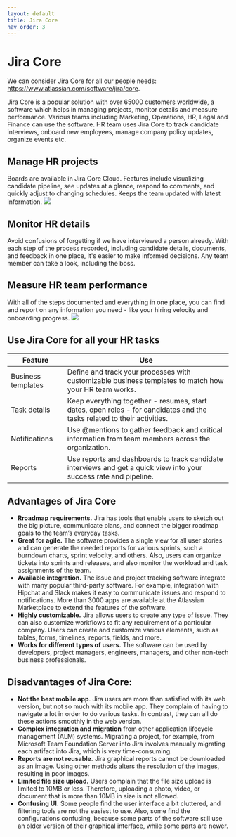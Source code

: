 ```yaml
---
layout: default
title: Jira Core
nav_order: 3
---
```

# Jira Core

We can consider Jira Core for all our people needs: <https://www.atlassian.com/software/jira/core>.


Jira Core is a popular solution with over 65000 customers worldwide, a software which helps in managing projects, monitor details and measure performance. Various teams including Marketing, Operations, HR, Legal and Finance can use the software. HR team uses Jira Core to track candidate interviews, onboard new employees, manage company policy updates, organize events etc.


## Manage HR projects

Boards are available in Jira Core Cloud. Features include visualizing candidate pipeline, see updates at a glance, respond to comments, and quickly adjust to changing schedules. Keeps the team updated with latest information.
![](https://github.com/dilruba-n/dilruba-n.github.io/blob/master/jiro1.png)

## Monitor HR details

Avoid confusions of forgetting if we have interviewed a person already. With each step of the process recorded, including candidate details, documents, and feedback in one place, it's easier to make informed decisions. Any team member can take a look, including the boss.


## Measure HR team performance

With all of the steps documented and everything in one place, you can find and report on any information you need - like your hiring velocity and onboarding progress.
![](https://github.com/dilruba-n/dilruba-n.github.io/blob/master/jiro2.png)

## Use Jira Core for all your HR tasks


| Feature | Use |
|----|----|
| Business templates | Define and track your processes with customizable business templates to match how your HR team works. |
| Task details | Keep everything together - resumes, start dates, open roles - for candidates and the tasks related to their activities. |
| Notifications | Use @mentions to gather feedback and critical information from team members across the organization. |
| Reports | Use reports and dashboards to track candidate interviews and get a quick view into your success rate and pipeline. |


## Advantages of Jira Core

* **Rroadmap requirements.** Jira has tools that enable users to sketch out the big picture, communicate plans, and connect the bigger roadmap goals to the team’s everyday tasks.
* **Great for agile.** The software provides a single view for all user stories and can generate the needed reports for various sprints, such a burndown charts, sprint velocity, and others. Also, users can organize tickets into sprints and releases, and also monitor the workload and task assignments of the team.
* **Available integration.** The issue and project tracking software integrate with many popular third-party software. For example, integration with Hipchat and Slack makes it easy to communicate issues and respond to notifications. More than 3000 apps are available at the Atlassian Marketplace to extend the features of the software.
* **Highly customizable.** Jira allows users to create any type of issue. They can also customize workflows to fit any requirement of a particular company. Users can create and customize various elements, such as tables, forms, timelines, reports, fields, and more.
* **Works for different types of users.** The software can be used by developers, project managers, engineers, managers, and other non-tech business professionals.


## Disadvantages of Jira Core:

* **Not the best mobile app**. Jira users are more than satisfied with its web version, but not so much with its mobile app. They complain of having to navigate a lot in order to do various tasks. In contrast, they can all do these actions smoothly in the web version.
* **Complex integration and migration** from other application lifecycle management (ALM) systems. Migrating a project, for example, from Microsoft Team Foundation Server into Jira involves manually migrating each artifact into Jira, which is very time-consuming.
* **Reports are not reusable**. Jira graphical reports cannot be downloaded as an image. Using other methods alters the resolution of the images, resulting in poor images.
* **Limited file size upload.** Users complain that the file size upload is limited to 10MB or less. Therefore, uploading a photo, video, or document that is more than 10MB in size is not allowed.
* **Confusing UI.** Some people find the user interface a bit cluttered, and filtering tools are not the easiest to use. Also, some find the configurations confusing, because some parts of the software still use an older version of their graphical interface, while some parts are newer.


